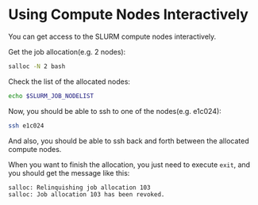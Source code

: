 # Using Compute Nodes Interactively

You can get access to the SLURM compute nodes interactively.

Get the job allocation(e.g. 2 nodes):

```bash
salloc -N 2 bash
```

Check the list of the allocated nodes:

```bash
echo $SLURM_JOB_NODELIST
```

Now, you should be able to ssh to one of the nodes(e.g. e1c024):

```bash
ssh e1c024
```

And also, you should be able to ssh back and forth between the allocated compute nodes.

When you want to finish the allocation, you just need to execute `exit`, and you should
get the message like this:

```bash
salloc: Relinquishing job allocation 103
salloc: Job allocation 103 has been revoked.
```
